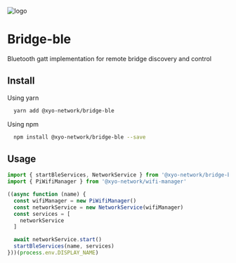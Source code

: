 
[logo]: https://www.xy.company/img/home/logo_xy.png

![logo]

# Bridge-ble

Bluetooth gatt implementation for remote bridge discovery and control

## Install

Using yarn

```sh
  yarn add @xyo-network/bridge-ble
```

Using npm

```sh
  npm install @xyo-network/bridge-ble --save
```

## Usage

```js
import { startBleServices, NetworkService } from '@xyo-network/bridge-ble'
import { PiWifiManager } from '@xyo-network/wifi-manager'

((async function (name) {
  const wifiManager = new PiWifiManager()
  const networkService = new NetworkService(wifiManager)
  const services = [
    networkService
  ]

  await networkService.start()
  startBleServices(name, services)
}))(process.env.DISPLAY_NAME)
```
